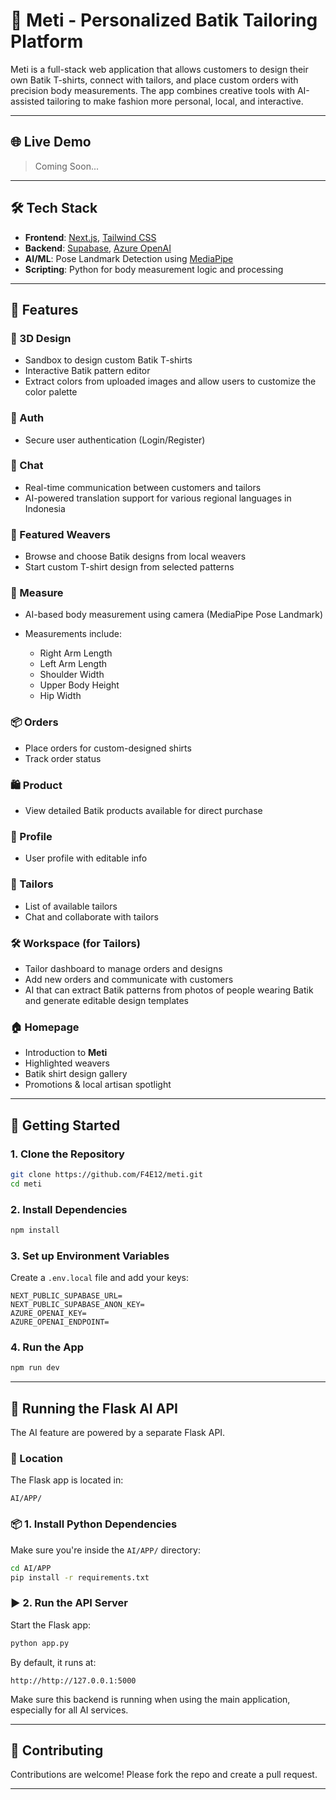 # 🧵 Meti - Personalized Batik Tailoring Platform

Meti is a full-stack web application that allows customers to design their own Batik T-shirts, connect with tailors, and place custom orders with precision body measurements. The app combines creative tools with AI-assisted tailoring to make fashion more personal, local, and interactive.

---

## 🌐 Live Demo

> Coming Soon...

---

## 🛠️ Tech Stack

- **Frontend**: [Next.js](https://nextjs.org/), [Tailwind CSS](https://tailwindcss.com/)
- **Backend**: [Supabase](https://supabase.com/), [Azure OpenAI](https://azure.microsoft.com/en-us/products/ai-services/openai-service/)
- **AI/ML**: Pose Landmark Detection using [MediaPipe](https://developers.google.com/mediapipe)
- **Scripting**: Python for body measurement logic and processing

---

## 📁 Features

### 🧵 3D Design

- Sandbox to design custom Batik T-shirts
- Interactive Batik pattern editor
- Extract colors from uploaded images and allow users to customize the color palette

### 🔐 Auth

- Secure user authentication (Login/Register)

### 💬 Chat

- Real-time communication between customers and tailors
- AI-powered translation support for various regional languages in Indonesia

### 🌟 Featured Weavers

- Browse and choose Batik designs from local weavers
- Start custom T-shirt design from selected patterns

### 📏 Measure

- AI-based body measurement using camera (MediaPipe Pose Landmark)
- Measurements include:

  - Right Arm Length
  - Left Arm Length
  - Shoulder Width
  - Upper Body Height
  - Hip Width

### 📦 Orders

- Place orders for custom-designed shirts
- Track order status

### 🛍️ Product

- View detailed Batik products available for direct purchase

### 👤 Profile

- User profile with editable info

### 🧵 Tailors

- List of available tailors
- Chat and collaborate with tailors

### 🛠️ Workspace (for Tailors)

- Tailor dashboard to manage orders and designs
- Add new orders and communicate with customers
- AI that can extract Batik patterns from photos of people wearing Batik and generate editable design templates

### 🏠 Homepage

- Introduction to **Meti**
- Highlighted weavers
- Batik shirt design gallery
- Promotions & local artisan spotlight

---

## 🚀 Getting Started

### 1. Clone the Repository

```bash
git clone https://github.com/F4E12/meti.git
cd meti
```

### 2. Install Dependencies

```bash
npm install
```

### 3. Set up Environment Variables

Create a `.env.local` file and add your keys:

```
NEXT_PUBLIC_SUPABASE_URL=
NEXT_PUBLIC_SUPABASE_ANON_KEY=
AZURE_OPENAI_KEY=
AZURE_OPENAI_ENDPOINT=
```

### 4. Run the App

```bash
npm run dev
```

---

## 🧠 Running the Flask AI API

The AI feature are powered by a separate Flask API.

### 📂 Location

The Flask app is located in:

```
AI/APP/
```

### 📦 1. Install Python Dependencies

Make sure you're inside the `AI/APP/` directory:

```bash
cd AI/APP
pip install -r requirements.txt
```

### ▶️ 2. Run the API Server

Start the Flask app:

```bash
python app.py
```

By default, it runs at:

```
http://http://127.0.0.1:5000
```

Make sure this backend is running when using the main application, especially for all AI services.

---

## 🤝 Contributing

Contributions are welcome! Please fork the repo and create a pull request.

---
